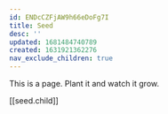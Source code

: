 ```yaml
---
id: ENDcCZFjAW9h66eDoFg7I
title: Seed
desc: ''
updated: 1681484740789
created: 1631921362276
nav_exclude_children: true
---
```



This is a page. Plant it and watch it grow.

[[seed.child]]
